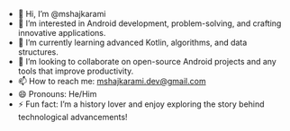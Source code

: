 - 👋 Hi, I’m @mshajkarami
- 👀 I’m interested in Android development, problem-solving, and crafting innovative applications.
- 🌱 I’m currently learning advanced Kotlin, algorithms, and data structures.
- 💞️ I’m looking to collaborate on open-source Android projects and any tools that improve productivity.
- 📫 How to reach me: mshajkarami.dev@gmail.com
- 😄 Pronouns: He/Him
- ⚡ Fun fact: I’m a history lover and enjoy exploring the story behind technological advancements!


<!---
mshajkarami/mshajkarami is a ✨ special ✨ repository because its `README.md` (this file) appears on your GitHub profile.
You can click the Preview link to take a look at your changes.
--->
